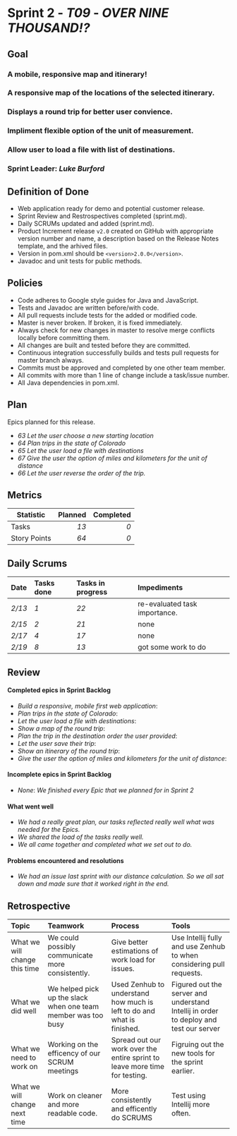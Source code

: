# Sprint 2 - *T09* - *OVER NINE THOUSAND!?*

## Goal

### A mobile, responsive map and itinerary!
### A responsive map of the locations of the selected itinerary.
### Displays a round trip for better user convience.
### Impliment flexible option of the unit of measurement.
### Allow user to load a file with list of destinations.

### Sprint Leader: *Luke Burford*

## Definition of Done

* Web application ready for demo and potential customer release.
* Sprint Review and Restrospectives completed (sprint.md).
* Daily SCRUMs updated and added (sprint.md).
* Product Increment release `v2.0` created on GitHub with appropriate version number and name, a description based on the Release Notes template, and the arhived files.
* Version in pom.xml should be `<version>2.0.0</version>`.
* Javadoc and unit tests for public methods.

## Policies

* Code adheres to Google style guides for Java and JavaScript.
* Tests and Javadoc are written before/with code.  
* All pull requests include tests for the added or modified code.
* Master is never broken.  If broken, it is fixed immediately.
* Always check for new changes in master to resolve merge conflicts locally before committing them.
* All changes are built and tested before they are committed.
* Continuous integration successfully builds and tests pull requests for master branch always.
* Commits must be approved and completed by one other team member.
* All commits with more than 1 line of change include a task/issue number.
* All Java dependencies in pom.xml.

## Plan

Epics planned for this release.

* *63 Let the user choose a new starting location*
* *64 Plan trips in the state of Colorado*
* *65 Let the user load a file with destinations*
* *67 Give the user the option of miles and kilometers for the unit of distance*
* *66 Let the user reverse the order of the trip.*

## Metrics

Statistic | Planned | Completed
--- | ---: | ---:
Tasks |  *13* | *0* 
Story Points |  *64* | *0* 

## Daily Scrums

Date | Tasks done  | Tasks in progress | Impediments 
:--- | :--- | :--- | :--- 
*2/13* | *1* | *22* | re-evaluated task importance.
*2/15* | *2* | *21* | none
*2/17* | *4* | *17* | none
*2/19* | *8* | *13* | got some work to do
 

## Review

#### Completed epics in Sprint Backlog 
* *Build a responsive, mobile first web application*:
* *Plan trips in the state of Colorado*:
* *Let the user load a file with destinations*:
* *Show a map of the round trip*:
* *Plan the trip in the destination order the user provided*:
* *Let the user save their trip*:
* *Show an itinerary of the round trip*:
* *Give the user the option of miles and kilometers for the unit of distance*:

#### Incomplete epics in Sprint Backlog 
* *None*: *We finished every Epic that we planned for in Sprint 2*

#### What went well
* *We had a really great plan, our tasks reflected really well what was needed for the Epics.*
* *We shared the load of the tasks really well.*
* *We all came together and completed what we set out to do.*

#### Problems encountered and resolutions
* *We had an issue last sprint with our distance calculation. So we all sat down and made sure that it worked right in the end.*

## Retrospective

Topic | Teamwork | Process | Tools
:--- | :--- | :--- | :---
What we will change this time | We could possibly communicate more consistently. | Give better estimations of work load for issues. | Use Intellij fully and use Zenhub to when considering pull requests.
What we did well | We helped pick up the slack when one team member was too busy | Used Zenhub to understand how much is left to do and what is finished. | Figured out the server and understand Intellij in order to deploy and test our server
What we need to work on | Working on the efficency of our SCRUM meetings | Spread out our work over the entire sprint to leave more time for testing. | Figruing out the new tools for the sprint earlier.
What we will change next time | Work on cleaner and more readable code. | More consistently and efficently do SCRUMS | Test using Intellij more often.
